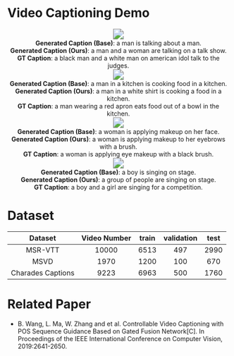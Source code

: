 # Video Captioning Demo

<div align=center><img src="videos\msrvtt\video7089.gif" style="zoom:150%;" /> </div>

<div align=center><center> <b>Generated Caption (Base)</b>:  a man is talking about a man.</center></div>

<div align=center><center> <b>Generated Caption (Ours)</b>:  a man and a woman are talking on a talk show.</center></div>

<div align=center><center><b>GT Caption</b>:  a black man and a white man on american idol talk to the judges.</center> </div>



<div align=center><img src="videos\msrvtt\video8834.gif" style="zoom:150%;" /></div>



<div align=center><center> <b>Generated Caption (Base)</b>: a man in a kitchen is cooking food in a kitchen. </center></div>

<div align=center><center> <b>Generated Caption (Ours)</b>: a man in a white shirt is cooking a food in a kitchen. </center></div>

<div align=center><center> <b>GT Caption</b>: a man wearing a red apron eats food out of a bowl in the kitchen. </center></div>



<div align=center><img src="videos\msrvtt\video9818.gif" style="zoom:150%;" /></div>

<div align=center><center><b>Generated Caption (Base)</b>: a woman is applying makeup on her face.</center></div>

<div align=center><center><b>Generated Caption (Ours)</b>: a woman is applying makeup to her eyebrows with a brush.</center></div>

<div align=center><center> <b>GT Caption</b>: a woman is applying eye makeup with a black brush.</center></div>



<div align=center><img src="videos\msrvtt\video9149.gif" style="zoom:150%;" /></div>

<div align=center><center><b>Generated Caption (Base)</b>: a boy is singing on stage.</center></div>

<div align=center><center><b>Generated Caption (Ours)</b>: a group of people are singing on stage. </center></div>

<div align=center><center> <b>GT Caption</b>: a boy and a girl are singing for a competition. </center></div>

# Dataset

|      Dataset      | Video Number | train | validation | test |
| :---------------: | :----------: | :---: | :--------: | :--: |
|      MSR-VTT      |    10000     | 6513  |    497     | 2990 |
|       MSVD        |     1970     | 1200  |    100     | 670  |
| Charades Captions |     9223     | 6963  |    500     | 1760 |

# Related Paper

- B. Wang, L. Ma, W. Zhang and et al. Controllable Video Captioning with POS Sequence Guidance Based on Gated Fusion Network[C]. In Proceedings of the IEEE International Conference on Computer Vision, 2019:2641-2650.